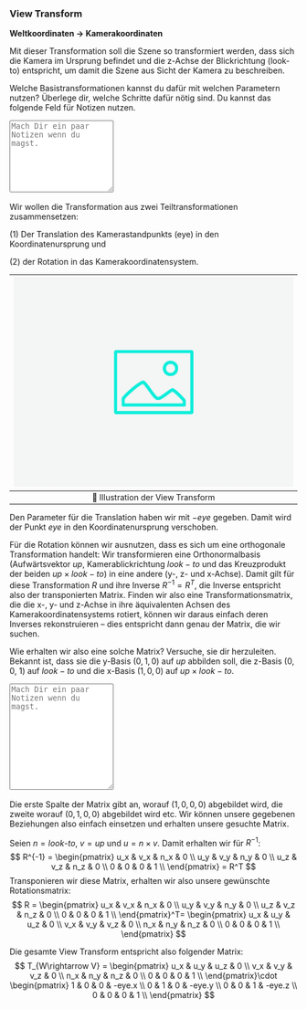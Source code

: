 
### View Transform 

**Weltkoordinaten $\rightarrow$ Kamerakoordinaten**

Mit dieser Transformation soll die Szene so transformiert werden, dass sich die Kamera im Ursprung befindet und die z-Achse der Blickrichtung (look-to) entspricht, um damit die Szene aus Sicht der Kamera zu beschreiben. 

Welche Basistransformationen kannst du dafür mit welchen Parametern nutzen? Überlege dir, welche Schritte dafür nötig sind. Du kannst das folgende Feld für Notizen nutzen.
<textarea class = 'notes' rows = '8' placeholder = 'Mach Dir ein paar Notizen wenn du magst.'></textarea> 

Wir wollen die Transformation aus zwei Teiltransformationen zusammensetzen:

(1) Der Translation des Kamerastandpunkts (eye) in den Koordinatenursprung und

(2) der Rotation in das Kamerakoordinatensystem.

| ![camera-model](../ph-secondary.png?as=webp) |
| :--------------: |
| :jigsaw: Illustration der View Transform |

Den Parameter für die Translation haben wir mit $-eye$ gegeben. Damit wird der Punkt $eye$ in den Koordinatenursprung verschoben.

Für die Rotation können wir ausnutzen, dass es sich um eine orthogonale Transformation handelt: Wir transformieren eine Orthonormalbasis (Aufwärtsvektor $up$, Kamerablickrichtung $look-to$ und das Kreuzprodukt der beiden $up\times look-to$) in eine andere (y-, z- und x-Achse). Damit gilt für diese Transformation $R$ und ihre Inverse $R^{-1}=R^T$, die Inverse entspricht also der transponierten Matrix.
Finden wir also eine Transformationsmatrix, die die x-, y- und z-Achse in ihre äquivalenten Achsen des Kamerakoordinatensystems rotiert, können wir daraus einfach deren Inverses rekonstruieren – dies entspricht dann genau der Matrix, die wir suchen.

Wie erhalten wir also eine solche Matrix? Versuche, sie dir herzuleiten. Bekannt ist, dass sie die y-Basis $\left(0,1,0\right)$ auf $up$ abbilden soll, die z-Basis $\left(0,0,\ 1\right)$ auf $look-to$ und die x-Basis $\left(1,0,0\right)$ auf $up\times look-to$.
<textarea class = 'notes' rows = '12' placeholder = 'Mach Dir ein paar Notizen wenn du magst.'></textarea> 

Die erste Spalte der Matrix gibt an, worauf $\left(1,0,0,0\right)$ abgebildet wird, die zweite worauf $\left(0,1,0,0\right)$ abgebildet wird etc. Wir können unsere gegebenen Beziehungen also einfach einsetzen und erhalten unsere gesuchte Matrix. 

Seien $n=look\text{-}to$, $v=up$ und $u=n\times v$. Damit erhalten wir für $R^{-1}$:
$$
                    R^{-1} =
                    \begin{pmatrix}
                        u_x & v_x & n_x & 0 \\
                        u_y & v_y & n_y & 0 \\
                        u_z & v_z & n_z & 0 \\
                        0 & 0 & 0 & 1 \\
                    \end{pmatrix} = R^T
                $$
Transponieren wir diese Matrix, erhalten wir also unsere gewünschte Rotationsmatrix:
$$
                    R =
                    \begin{pmatrix}
                        u_x & v_x & n_x & 0 \\
                        u_y & v_y & n_y & 0 \\
                        u_z & v_z & n_z & 0 \\
                        0 & 0 & 0 & 1 \\
                    \end{pmatrix}^T=
                    \begin{pmatrix}
                        u_x & u_y & u_z & 0 \\
                        v_x & v_y & v_z & 0 \\
                        n_x & n_y & n_z & 0 \\
                        0 & 0 & 0 & 1 \\
                    \end{pmatrix}
                $$

Die gesamte View Transform entspricht also folgender Matrix:
$$
                    T_{W\rightarrow V} =
                    \begin{pmatrix}
                        u_x & u_y & u_z & 0 \\
                        v_x & v_y & v_z & 0 \\
                        n_x & n_y & n_z & 0 \\
                        0 & 0 & 0 & 1 \\
                    \end{pmatrix}\cdot
                    \begin{pmatrix}
                        1 & 0 & 0 & -eye.x \\
                        0 & 1 & 0 & -eye.y \\
                        0 & 0 & 1 & -eye.z \\
                        0 & 0 & 0 & 1 \\
                    \end{pmatrix}
                $$
